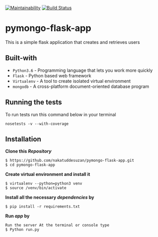 [![Maintainability](https://api.codeclimate.com/v1/badges/86071e30b5ee27defdd5/maintainability)](https://codeclimate.com/github/nakatuddesuzan/pymongo-flask-app/maintainability)
[![Build Status](https://travis-ci.com/nakatuddesuzan/PyMongo.svg?branch=master)](https://travis-ci.com/nakatuddesuzan/PyMongo)

# pymongo-flask-app

This is a simple flask application  that creates and retrieves users

## Built-with
- `Python3.6` - Programming language that lets you work more quickly
- `Flask` - Python based web framework
- `Virtualenv` - A tool to create isolated virtual environment
- `mongodb` - A cross-platform document-oriented database program

## Running the tests
To run tests run this command below in your terminal

```
nosetests -v --with-coverage
```
## Installation
**Clone this _Repository_**
```
$ https://github.com/nakatuddesuzan/pymongo-flask-app.git
$ cd pymongo-flask-app
```
**Create virtual environment and install it**
```
$ virtualenv --python=python3 venv
$ source /venv/bin/activate
```
**Install all the necessary _dependencies_ by**
```
$ pip install -r requirements.txt

```
**Run _app_ by**

```
Run the server At the terminal or console type
$ Python run.py
```
